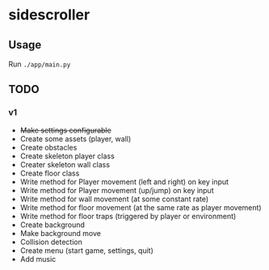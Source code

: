 # sidescroller

## Usage

Run `./app/main.py`

## TODO

### v1

- ~~Make settings configurable~~
- Create some assets (player, wall)
- Create obstacles
- Create skeleton player class
- Creater skeleton wall class
- Create floor class
- Write method for Player movement (left and right) on key input
- Write method for Player movement (up/jump) on key input
- Write method for wall movement (at some constant rate)
- Write method for floor movement (at the same rate as player movement)
- Write method for floor traps (triggered by player or environment)
- Create background
- Make background move
- Collision detection
- Create menu (start game, settings, quit)
- Add music
